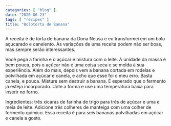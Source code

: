 ```yaml
---
categories: [ "blog" ]
date: "2020-06-23"
tags: [ "recipes" ]
title: "Bolotorta de Banana"
---
```

A receita é de torta de banana da Dona Neusa e eu transformei em um bolo açucarado e canelento. As variações de uma receita podem não ser boas, mas sempre serão interessantes.

Você pega a farinha e o açúcar e mistura com o leite. A unidade da massa é bem pouca, pois o açúcar não é uma coisa seca e se molda à sua experiência. Além do mais, depois vem a banana cortada em rodelas e polvilhada em açúcar e canela, e acho que esse foi o meu erro. Basta canela, e pouca. Misture sem destruir a banana. É esperado que o fermento já esteja incorporado. Unte a forma e use uma temperatura baixa para inserir no forno.

Ingredientes: três xícaras de farinha de trigo para três de açúcar e uma e meia de leite. Adicione três colheres de manteiga com uma colher de fermento químico. Essa receita é para seis bananas polvilhadas em açúcar e canela a gosto.

